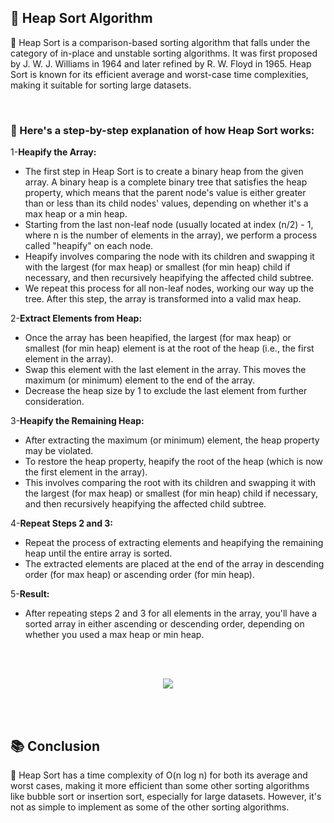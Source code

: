 <h2>📍 Heap Sort Algorithm</h2>

<p>🔹 Heap Sort is a comparison-based sorting algorithm that falls under the category of in-place and unstable sorting algorithms. It was first proposed by J. W. J. Williams in 1964 and later refined by R. W. Floyd in 1965. Heap Sort is known for its efficient average and worst-case time complexities, making it suitable for sorting large datasets.</p>
<br />

<h3>📝 Here's a step-by-step explanation of how Heap Sort works:</h3>

<p>1-<b>Heapify the Array:</b></p>
<ul>
    <li>The first step in Heap Sort is to create a binary heap from the given array. A binary heap is a complete binary tree that satisfies the heap property, which means that the parent node's value is either greater than or less than its child nodes' values, depending on whether it's a max heap or a min heap.</li>
    <li>Starting from the last non-leaf node (usually located at index (n/2) - 1, where n is the number of elements in the array), we perform a process called "heapify" on each node.
    </li>
    <li>Heapify involves comparing the node with its children and swapping it with the largest (for max heap) or smallest (for min heap) child if necessary, and then recursively heapifying the affected child subtree.</li>
    <li>We repeat this process for all non-leaf nodes, working our way up the tree. After this step, the array is transformed into a valid max heap.</li>
</ul>
<p>2-<b>Extract Elements from Heap:</b></p>
<ul>
    <li>Once the array has been heapified, the largest (for max heap) or smallest (for min heap) element is at the root of the heap (i.e., the first element in the array).</li>
    <li>Swap this element with the last element in the array. This moves the maximum (or minimum) element to the end of the array.</li>
    <li>Decrease the heap size by 1 to exclude the last element from further consideration.</li>
</ul>
<p>3-<b>Heapify the Remaining Heap:</b></p>
<ul>
    <li>After extracting the maximum (or minimum) element, the heap property may be violated.
    </li>
    <li>To restore the heap property, heapify the root of the heap (which is now the first element in the array).</li>
    <li>This involves comparing the root with its children and swapping it with the largest (for max heap) or smallest (for min heap) child if necessary, and then recursively heapifying the affected child subtree.</li>
</ul>
<p>4-<b>Repeat Steps 2 and 3:</b></p>
<ul>
    <li>Repeat the process of extracting elements and heapifying the remaining heap until the entire array is sorted.</li>
    <li>The extracted elements are placed at the end of the array in descending order (for max heap) or ascending order (for min heap).</li>
</ul>

<p>5-<b>Result:</b></p>
<ul>
    <li>After repeating steps 2 and 3 for all elements in the array, you'll have a sorted array in either ascending or descending order, depending on whether you used a max heap or min heap.</li>
</ul>
<br />
<br />
<p align="center">
  <image src="https://www.boardinfinity.com/blog/content/images/2023/03/Heap-sort-algo.png" />
</p>
<br />
<br />
<h2>📚 Conclusion</h2>
    
<p>🔸 Heap Sort has a time complexity of O(n log n) for both its average and worst cases, making it more efficient than some other sorting algorithms like bubble sort or insertion sort, especially for large datasets. However, it's not as simple to implement as some of the other sorting algorithms.</p>

